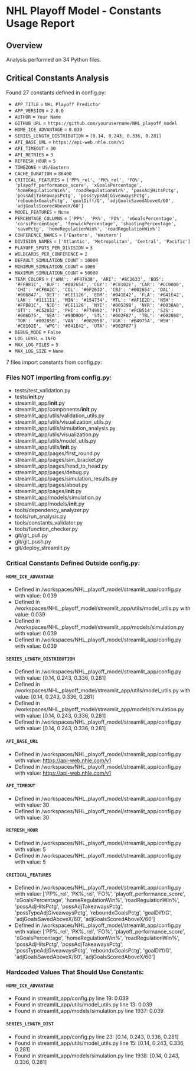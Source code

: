 # NHL Playoff Model - Constants Usage Report

## Overview

Analysis performed on 34 Python files.

## Critical Constants Analysis

Found 27 constants defined in config.py:

- `APP_TITLE` = `NHL Playoff Predictor`
- `APP_VERSION` = `2.0.0`
- `AUTHOR` = `Your Name`
- `GITHUB_URL` = `https://github.com/yourusername/NHL_playoff_model`
- `HOME_ICE_ADVANTAGE` = `0.039`
- `SERIES_LENGTH_DISTRIBUTION` = `[0.14, 0.243, 0.336, 0.281]`
- `API_BASE_URL` = `https://api-web.nhle.com/v1`
- `API_TIMEOUT` = `30`
- `API_RETRIES` = `3`
- `REFRESH_HOUR` = `5`
- `TIMEZONE` = `US/Eastern`
- `CACHE_DURATION` = `86400`
- `CRITICAL_FEATURES` = `['PP%_rel', 'PK%_rel', 'FO%', 'playoff_performance_score', 'xGoalsPercentage', 'homeRegulationWin%', 'roadRegulationWin%', 'possAdjHitsPctg', 'possAdjTakeawaysPctg', 'possTypeAdjGiveawaysPctg', 'reboundxGoalsPctg', 'goalDiff/G', 'adjGoalsSavedAboveX/60', 'adjGoalsScoredAboveX/60']`
- `MODEL_FEATURES` = `None`
- `PERCENTAGE_COLUMNS` = `['PP%', 'PK%', 'FO%', 'xGoalsPercentage', 'corsiPercentage', 'fenwickPercentage', 'shootingPercentage', 'savePctg', 'homeRegulationWin%', 'roadRegulationWin%']`
- `CONFERENCE_NAMES` = `['Eastern', 'Western']`
- `DIVISION_NAMES` = `['Atlantic', 'Metropolitan', 'Central', 'Pacific']`
- `PLAYOFF_SPOTS_PER_DIVISION` = `3`
- `WILDCARDS_PER_CONFERENCE` = `2`
- `DEFAULT_SIMULATION_COUNT` = `10000`
- `MINIMUM_SIMULATION_COUNT` = `1000`
- `MAXIMUM_SIMULATION_COUNT` = `50000`
- `TEAM_COLORS` = `{'ANA': '#F47A38', 'ARI': '#8C2633', 'BOS': '#FFB81C', 'BUF': '#002654', 'CGY': '#C8102E', 'CAR': '#CC0000', 'CHI': '#CF0A2C', 'COL': '#6F263D', 'CBJ': '#002654', 'DAL': '#006847', 'DET': '#CE1126', 'EDM': '#041E42', 'FLA': '#041E42', 'LAK': '#111111', 'MIN': '#154734', 'MTL': '#AF1E2D', 'NSH': '#FFB81C', 'NJD': '#CE1126', 'NYI': '#00539B', 'NYR': '#0038A8', 'OTT': '#C52032', 'PHI': '#F74902', 'PIT': '#FCB514', 'SJS': '#006D75', 'SEA': '#99D9D9', 'STL': '#002F87', 'TBL': '#002868', 'TOR': '#00205B', 'VAN': '#00205B', 'VGK': '#B4975A', 'WSH': '#C8102E', 'WPG': '#041E42', 'UTA': '#002F87'}`
- `DEBUG_MODE` = `False`
- `LOG_LEVEL` = `INFO`
- `MAX_LOG_FILES` = `5`
- `MAX_LOG_SIZE` = `None`

7 files import constants from config.py:

### Files NOT importing from config.py:

- tests/test_validation.py
- tests/__init__.py
- streamlit_app/__init__.py
- streamlit_app/components/__init__.py
- streamlit_app/utils/validation_utils.py
- streamlit_app/utils/visualization_utils.py
- streamlit_app/utils/simulation_analysis.py
- streamlit_app/utils/visualization.py
- streamlit_app/utils/model_utils.py
- streamlit_app/utils/__init__.py
- streamlit_app/pages/first_round.py
- streamlit_app/pages/sim_bracket.py
- streamlit_app/pages/head_to_head.py
- streamlit_app/pages/debug.py
- streamlit_app/pages/simulation_results.py
- streamlit_app/pages/about.py
- streamlit_app/pages/__init__.py
- streamlit_app/models/simulation.py
- streamlit_app/models/__init__.py
- tools/dependency_analyzer.py
- tools/run_analysis.py
- tools/constants_validator.py
- tools/function_checker.py
- git/git_pull.py
- git/git_push.py
- git/deploy_streamlit.py

### Critical Constants Defined Outside config.py:

#### `HOME_ICE_ADVANTAGE`

- Defined in /workspaces/NHL_playoff_model/streamlit_app/config.py with value: 0.039
- Defined in /workspaces/NHL_playoff_model/streamlit_app/utils/model_utils.py with value: 0.039
- Defined in /workspaces/NHL_playoff_model/streamlit_app/models/simulation.py with value: 0.039
- Defined in /workspaces/NHL_playoff_model/streamlit_app/config.py with value: 0.039

#### `SERIES_LENGTH_DISTRIBUTION`

- Defined in /workspaces/NHL_playoff_model/streamlit_app/config.py with value: [0.14, 0.243, 0.336, 0.281]
- Defined in /workspaces/NHL_playoff_model/streamlit_app/utils/model_utils.py with value: [0.14, 0.243, 0.336, 0.281]
- Defined in /workspaces/NHL_playoff_model/streamlit_app/models/simulation.py with value: [0.14, 0.243, 0.336, 0.281]
- Defined in /workspaces/NHL_playoff_model/streamlit_app/config.py with value: [0.14, 0.243, 0.336, 0.281]

#### `API_BASE_URL`

- Defined in /workspaces/NHL_playoff_model/streamlit_app/config.py with value: https://api-web.nhle.com/v1
- Defined in /workspaces/NHL_playoff_model/streamlit_app/config.py with value: https://api-web.nhle.com/v1

#### `API_TIMEOUT`

- Defined in /workspaces/NHL_playoff_model/streamlit_app/config.py with value: 30
- Defined in /workspaces/NHL_playoff_model/streamlit_app/config.py with value: 30

#### `REFRESH_HOUR`

- Defined in /workspaces/NHL_playoff_model/streamlit_app/config.py with value: 5
- Defined in /workspaces/NHL_playoff_model/streamlit_app/config.py with value: 5

#### `CRITICAL_FEATURES`

- Defined in /workspaces/NHL_playoff_model/streamlit_app/config.py with value: ['PP%_rel', 'PK%_rel', 'FO%', 'playoff_performance_score', 'xGoalsPercentage', 'homeRegulationWin%', 'roadRegulationWin%', 'possAdjHitsPctg', 'possAdjTakeawaysPctg', 'possTypeAdjGiveawaysPctg', 'reboundxGoalsPctg', 'goalDiff/G', 'adjGoalsSavedAboveX/60', 'adjGoalsScoredAboveX/60']
- Defined in /workspaces/NHL_playoff_model/streamlit_app/config.py with value: ['PP%_rel', 'PK%_rel', 'FO%', 'playoff_performance_score', 'xGoalsPercentage', 'homeRegulationWin%', 'roadRegulationWin%', 'possAdjHitsPctg', 'possAdjTakeawaysPctg', 'possTypeAdjGiveawaysPctg', 'reboundxGoalsPctg', 'goalDiff/G', 'adjGoalsSavedAboveX/60', 'adjGoalsScoredAboveX/60']

### Hardcoded Values That Should Use Constants:

#### `HOME_ICE_ADVANTAGE`

- Found in streamlit_app/config.py line 19: 0.039
- Found in streamlit_app/utils/model_utils.py line 13: 0.039
- Found in streamlit_app/models/simulation.py line 1937: 0.039

#### `SERIES_LENGTH_DIST`

- Found in streamlit_app/config.py line 23: [0.14, 0.243, 0.336, 0.281]
- Found in streamlit_app/utils/model_utils.py line 15: [0.14, 0.243, 0.336, 0.281]
- Found in streamlit_app/models/simulation.py line 1938: [0.14, 0.243, 0.336, 0.281]
